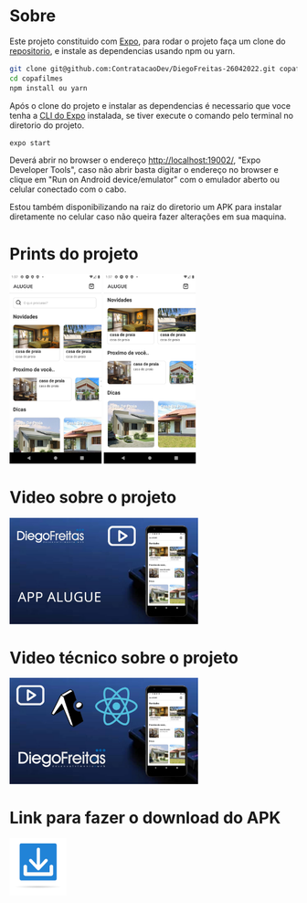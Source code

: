 # Sobre

Este projeto constituido com [Expo](https://nodejs.org/), para rodar o projeto faça um clone do [repositorio](https://github.com/diegozfreitas/alugue.git), e instale as dependencias usando npm ou yarn.

```sh
git clone git@github.com:ContratacaoDev/DiegoFreitas-26042022.git copafilmes
cd copafilmes
npm install ou yarn
```

Após o clone do projeto e instalar as dependencias é necessario que voce tenha a [CLI do Expo](https://docs.expo.dev/workflow/expo-cli/) instalada, se tiver execute o comando pelo terminal no diretorio do projeto.

```sh
expo start
```

Deverá abrir no browser o endereço [http://localhost:19002/](http://localhost:19002/), "Expo Developer Tools", caso não abrir basta digitar o endereço no browser e clique em "Run on Android device/emulator" com o emulador aberto ou celular conectado com o cabo.

Estou também disponibilizando na raiz do diretorio um APK para instalar diretamente no celular caso não queira fazer alterações em sua maquina.

# Prints do projeto

<img src="./markdown/assets/app1.png " width="32%" alt="Print tela 1 do app" style="display: inline">
<img src="./markdown/assets/app2.png " width="32%" alt="Print tela 2 do app" style="display: inline">

# Video sobre o projeto

<a href="https://youtu.be/Bg8lVoCSnf8" target="_blank">
    <img src="./markdown/assets/miniatura_video_sobre.jpg" width="330px">
</a>

# Video técnico sobre o projeto

<a href="https://youtu.be/lgda6lFk9a4" download >
    <img src="./markdown/assets/miniatura_video_tecnico.jpg" width="330px">
</a>


# Link para fazer o download do APK

<a href="https://www.youtube.com/watch?v=0DuIVes_A6M" target="_blank">
    <img src="./markdown/assets/icone_download.png" width="100px">
</a>
